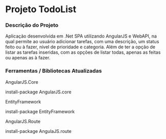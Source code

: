 <h1>Projeto TodoList</h1>

<h3>Descrição do Projeto</h3>

Aplicação desenvolvida em .Net SPA utilizando AngularJS e WebAPI, na qual permite ao usuário adicionar tarefas, com uma descrição, um status feito ou à fazer, nível de prioridade e categoria. Além de ter a opção de listar as tarefas inseridas, com as opções de listar todas, apenas as feitas ou apenas as à fazer.

<h3>Ferramentas / Bibliotecas Atualizadas</h3>

AngularJS.Core

install-package AngularJS.core

EntityFramework

install-package EntityFramework

AngularJS.Route

install-package AngulaJS.route
